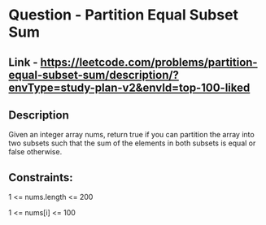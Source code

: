 # Question - Partition Equal Subset Sum

## Link - https://leetcode.com/problems/partition-equal-subset-sum/description/?envType=study-plan-v2&envId=top-100-liked

## Description
Given an integer array nums, return true if you can partition the array into two subsets such that the sum of the elements in both subsets is equal or false otherwise.

## Constraints:

1 <= nums.length <= 200

1 <= nums[i] <= 100
